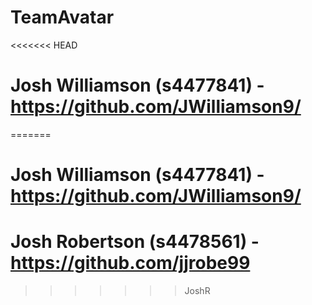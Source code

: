 # TeamAvatar

<<<<<<< HEAD
# Josh Williamson (s4477841) - https://github.com/JWilliamson9/
=======
# Josh Williamson (s4477841) - https://github.com/JWilliamson9/
# Josh Robertson (s4478561) - https://github.com/jjrobe99
>>>>>>> JoshR

